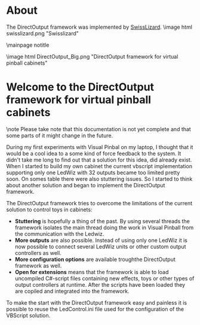 ﻿About
=====
The DirectOutput framework was implemented by <a href="http://www.vpforums.org/index.php?showuser=58068">SwissLizard</a>.
\image html swisslizard.png "Swisslizard"



\mainpage notitle

\image html DirectOutput_Big.png "DirectOutput framework for virtual pinball cabinets"

Welcome to the DirectOutput framework for virtual pinball cabinets
===================================================================

\note Please take note that this documentation is not yet complete and that some parts of it might change in the future. 

During my first experiments with Visual Pinbal on my laptop, I thought that it would be a cool idea to a some kind of force feedback to the system. It didn't take me long to find out that a solution for this idea, did already exist. 
When I started to build my own cabinet the current vbscript implementation supporting only one LedWiz with 32 outputs became too limited pretty soon. On somes table there were also stuttering issues. So I started to think about another solution and began to implement the DirectOutput framework.

The DirectOutput framework tries to overcome the limitations of the current solution to control toys in cabinets:

* __Stuttering__ is hopefully a thing of the past. By using several threads the framework isolates the main thread doing the work in Visual Pinball from the communication with the Ledwiz.
* __More outputs__ are also possible. Instead of using only one LedWiz it is now possible to connect several LedWiz units or other custom output controllers as well.
* __More configuration options__ are available troughthe DirectOutput framework as well.
* __Open for extensions__ means that the framework is able to load uncompiled C#-script files containing new effects, toys or other types of output controllers at runtime. After the scripts have been loaded they are copiled and integrated into the framework.

To make the start with the DirectOutput framework easy and painless it is possible to reuse the LedControl.ini file used for the configuration of the VBScript solution.
